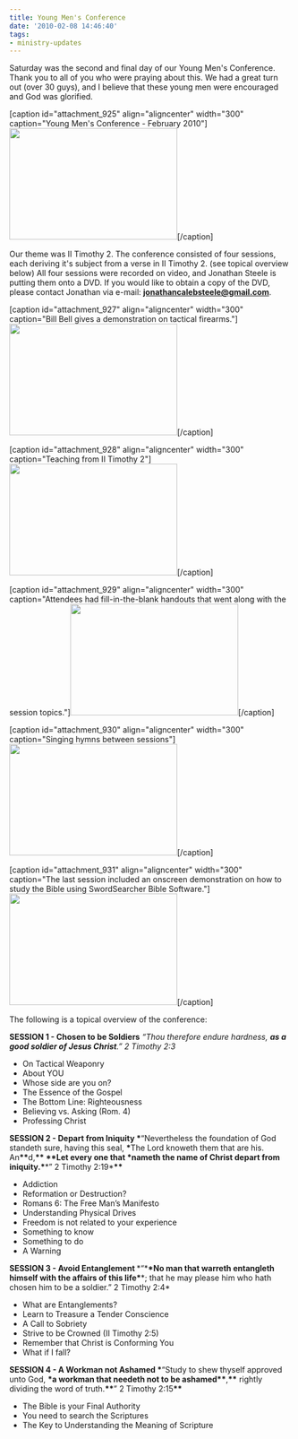 ```yaml
---
title: Young Men's Conference
date: '2010-02-08 14:46:40'
tags:
- ministry-updates
---
```


Saturday was the second and final day of our Young Men's Conference. Thank you to all of you who were praying about this. We had a great turn out (over 30 guys), and I believe that these young men were encouraged and God was glorified.

[caption id="attachment_925" align="aligncenter" width="300" caption="Young Men&#39;s Conference - February 2010"]<a href="https://s3.amazonaws.com/content.ofreport.com/2010/02/DSC_8531.jpg"><img class="size-medium wp-image-925 " title="DSC_8531" src="https://s3.amazonaws.com/content.ofreport.com/2010/02/DSC_8531-300x199.jpg" alt="" width="300" height="199" /></a>[/caption]

Our theme was II Timothy 2. The conference consisted of four sessions, each deriving it's subject from a verse in II Timothy 2. (see topical overview below) All four sessions were recorded on video, and Jonathan Steele is putting them onto a DVD. If you would like to obtain a copy of the DVD, please contact Jonathan via e-mail: <strong><a href="mailto:jonathancalebsteele@gmail.com">jonathancalebsteele@gmail.com</a></strong>.

[caption id="attachment_927" align="aligncenter" width="300" caption="Bill Bell gives a demonstration on tactical firearms."]<a href="https://s3.amazonaws.com/content.ofreport.com/2010/02/DSC_8524.jpg"><img class="size-medium wp-image-927" title="DSC_8524" src="https://s3.amazonaws.com/content.ofreport.com/2010/02/DSC_8524-300x199.jpg" alt="" width="300" height="199" /></a>[/caption]

[caption id="attachment_928" align="aligncenter" width="300" caption="Teaching from II Timothy 2"]<a href="https://s3.amazonaws.com/content.ofreport.com/2010/02/DSC_8535.jpg"><img class="size-medium wp-image-928" title="DSC_8535" src="https://s3.amazonaws.com/content.ofreport.com/2010/02/DSC_8535-300x199.jpg" alt="" width="300" height="199" /></a>[/caption]

[caption id="attachment_929" align="aligncenter" width="300" caption="Attendees had fill-in-the-blank handouts that went along with the session topics."]<a href="https://s3.amazonaws.com/content.ofreport.com/2010/02/DSC_8526.jpg"><img class="size-medium wp-image-929" title="DSC_8526" src="https://s3.amazonaws.com/content.ofreport.com/2010/02/DSC_8526-300x199.jpg" alt="" width="300" height="199" /></a>[/caption]

[caption id="attachment_930" align="aligncenter" width="300" caption="Singing hymns between sessions"]<a href="https://s3.amazonaws.com/content.ofreport.com/2010/02/DSC_8533.jpg"><img class="size-medium wp-image-930" title="DSC_8533" src="https://s3.amazonaws.com/content.ofreport.com/2010/02/DSC_8533-300x199.jpg" alt="" width="300" height="199" /></a>[/caption]

[caption id="attachment_931" align="aligncenter" width="300" caption="The last session included an onscreen demonstration on how to study the Bible using SwordSearcher Bible Software."]<a href="https://s3.amazonaws.com/content.ofreport.com/2010/02/DSC_8549.jpg"><img class="size-medium wp-image-931" title="DSC_8549" src="https://s3.amazonaws.com/content.ofreport.com/2010/02/DSC_8549-300x199.jpg" alt="" width="300" height="199" /></a>[/caption]

The following is a topical overview of the conference:

<strong>SESSION 1 - Chosen to be Soldiers</strong>
*“Thou therefore endure hardness, *<strong>*as a good soldier of Jesus Christ*</strong>*.” 2 Timothy 2:3*
<ul>
	<li>On Tactical Weaponry</li>
	<li>About YOU</li>
	<li>Whose side are you on?</li>
	<li>The Essence of the Gospel</li>
	<li>The Bottom Line: Righteousness</li>
	<li>Believing vs. Asking (Rom. 4)</li>
	<li>Professing Christ</li>
</ul>
<strong>SESSION 2 - Depart from Iniquity
*<span style="font-weight: normal;">“Nevertheless the foundation of God standeth sure, having this seal, </span><span style="font-style: normal;">*<span style="font-weight: normal;">The Lord knoweth them that are his. An</span>**<span style="font-weight: normal;">d,</span>** *<strong>*Let every one that <span style="font-style: normal; font-weight: normal;"><strong>*nameth the name of Christ depart from iniquity.*</strong>*” 2 Timothy 2:19*</span>*</strong></span>*</strong>
<ul>
	<li>Addiction</li>
	<li>Reformation or Destruction?</li>
	<li>Romans 6: The Free Man’s Manifesto</li>
	<li>Understanding Physical Drives</li>
	<li>Freedom is not related to your experience</li>
	<li>Something to know</li>
	<li>Something to do</li>
	<li>A Warning</li>
</ul>
<strong>SESSION 3 - Avoid Entanglement
<span style="font-weight: normal;">*“*<strong>*No man that warreth entangleth himself with the affairs of this life*</strong>*; that he may please him who hath chosen him to be a soldier.” 2 Timothy 2:4*</span></strong>
<ul>
	<li>What are Entanglements?</li>
	<li>Learn to Treasure a Tender Conscience</li>
	<li>A Call to Sobriety</li>
	<li>Strive to be Crowned (II Timothy 2:5)</li>
	<li>Remember that Christ is Conforming You</li>
	<li>What if I fall?</li>
</ul>
<strong>SESSION 4 - A Workman not Ashamed
*<span style="font-weight: normal;">“Study to shew thyself approved unto God, </span><span style="font-style: normal;">*a workman that needeth not to be ashamed**<span style="font-weight: normal;">,</span>**<span style="font-weight: normal;"> rightly dividing the word of truth.</span>**<span style="font-weight: normal;">” 2 Timothy 2:15</span>*</span>*</strong>
<ul>
	<li>The Bible is your Final Authority</li>
	<li>You need to search the Scriptures</li>
	<li>The Key to Understanding the Meaning of Scripture</li>
</ul>
